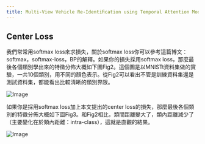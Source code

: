 ```yaml
---
title: Multi-View Vehicle Re-Identiﬁcation using Temporal Attention Model and Metadata Re-ranking
---
```


## Center Loss

我們常常用softmax loss來求損失，關於softmax loss你可以參考這篇博文：softmax，softmax-loss，BP的解釋。如果你的損失採用softmax loss，那麼最後各個類別學出來的特徵分佈大概如下圖Fig2。這個圖是以MNISTt資料集做的實驗，一共10個類別，用不同的顏色表示。從Fig2可以看出不管是訓練資料集還是測試資料集，都能看出比較清晰的類別界限。

![Image](https://i.imgur.com/GsULP9m.png)

如果你是採用softmax loss加上本文提出的center loss的損失，那麼最後各個類別的特徵分佈大概如下圖Fig3。和Fig2相比，類間距離變大了，類內距離減少了（主要變化在於類內距離：intra-class），這就是直觀的結果。

![Image](https://i.imgur.com/vPGF5Ow.png)